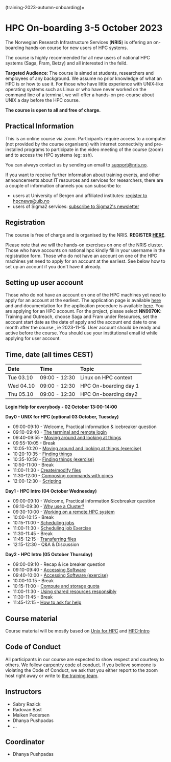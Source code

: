 (training-2023-autumn-onboarding)=

# HPC On-boarding 3-5 October 2023

The Norwegian Research Infrastructure Services (**NRIS**) is offering 
an on-boarding hands-on course for new users of HPC systems. 

The course is highly recommended  for all new users of national HPC systems 
(Saga, Fram, Betzy) and all interested in the feild.

**Targeted Audience**: The course is aimed at students, researchers and employees of any
background. We assume no prior knowledge of what an HPC is or how to use it. For those who
have little experience with UNIX-like operating systems such as Linux or who have never
worked on the command line of a terminal, we will offer a hands-on pre-course about UNIX 
a day before the HPC course.

**The course is open to all and free of charge.**


## **Practical Information**

This is an online course via zoom. Participants require access to a computer
(not provided by the course organisers) with internet connectivity and
pre-installed programs to participate in the video meeting of the course (zoom) and 
to access the HPC systems (eg: ssh).

You can always contact us by sending an email to [support@nris.no](mailto:support@nris.no).

If you want to receive further information about training events, and other announcements 
about IT resources and services for researchers, there are a couple of information channels
 you can subscribe to:
- users at University of Bergen and affiliated institutes: [register to hpcnews@uib.no](https://mailman.uib.no/listinfo/hpcnews)
- users of Sigma2 services: [subscribe to Sigma2's newsletter](https://sigma2.us13.list-manage.com/subscribe?u=4fd109ad79a5dca6dde7e4997&id=59b164c7b6)

## **Registration**

The course is free of charge and is organised by the NRIS.
**REGISTER [HERE](https://skjemaker.app.uib.no/view.php?id=15415042)**.

Please note that we will the hands-on exercises on one of the NRIS cluster.
Those who have accounts on national hpc kindly fill in your username in the registration form.
Those who do not have an account on one of the HPC machines yet need to apply for an account at the earliest.
See below how to set up an account if you don't have it already. 

## Setting up user account  

Those who do not have an account on one of the HPC machines yet need to apply for an account at the earliest. 
The application page is available [here](https://www.metacenter.no/user/application/form/hpc/) and and documentation for
 the application procedure is available [here](https://www.sigma2.no/how-apply-user-account). 
 You are applying for an HPC account. For the project, please select **NN9970K**: Training and Outreach, 
 choose Saga and Fram under Resources, set the account start date as the date of apply and the account end date to one month 
 after the course  , ie 2023-11-15. User account should be ready and active before the course. 
 You should use your institutional email id while applying for user account.  


## Time, date (all times CEST)
|   Date    |  Time   |  Topic	|
| :----------- | :----------- | :---------- |
| Tue 03.10    | 09:00 - 12:30 | Linux on HPC context |
| Wed 04.10   | 09:00 - 12:30 | HPC On-boarding day 1|
| Thu 05.10    | 09:00 - 12:30 | HPC On-boarding day2 |

**Login Help for everybody - 02 October 13:00-14:00**

**Day0 - UNIX for HPC (optional 03 October, Tuesday)**

- 09:00-09:10 - Welcome, Practical information & icebreaker question
- 09:10-09:40 - [The terminal and remote login](https://training.pages.sigma2.no/tutorials/unix-for-hpc/episodes/intro.html) 
- 09:40-09:55 - [Moving around and looking at things](https://training.pages.sigma2.no/tutorials/unix-for-hpc/episodes/moving-around.html)  
- 09:55-10:05 - Break
- 10:05-10:20 - [Moving around and looking at things (exercise)](https://training.pages.sigma2.no/tutorials/unix-for-hpc/episodes/moving-around.html#exercise)
- 10:20-10:35 - [Finding things](https://training.pages.sigma2.no/tutorials/unix-for-hpc/episodes/finding-things.html) 
- 10:35-10:50 - [Finding things (exercise)](https://training.pages.sigma2.no/tutorials/unix-for-hpc/episodes/finding-things.html)
- 10:50-11:00 - Break
- 11:00-11:30 - [Create/modify files](https://training.pages.sigma2.no/tutorials/unix-for-hpc/episodes/writing-files.html) 
- 11:30-12:00 - [Composing commands with pipes](https://training.pages.sigma2.no/tutorials/unix-for-hpc/episodes/pipes.html) 
- 12:00-12:30 - [Scripting](https://training.pages.sigma2.no/tutorials/unix-for-hpc/episodes/scripting.html) 

**Day1 - HPC Intro (04 October  Wednesday)**

- 09:00-09:10 - Welcome, Practical information &icebreaker question
- 09:10-09:30 - [Why use a Cluster?](https://training.pages.sigma2.no/tutorials/hpc-intro/episodes/11-hpc-intro.html) 
- 09:30-10:00 - [Working on a remote HPC system](https://training.pages.sigma2.no/tutorials/hpc-intro/episodes/12-cluster.html) 
- 10:00-10:15 - Break
- 10:15-11:00 - [Scheduling jobs](https://training.pages.sigma2.no/tutorials/hpc-intro/episodes/13-scheduler.html) 
- 11:00-11:30 - [Scheduling job Exercise](https://training.pages.sigma2.no/tutorials/hpc-intro/episodes/13-scheduler.html)
- 11:30-11:45 - Break
- 11:45-12:15 - [Transferring files](https://training.pages.sigma2.no/tutorials/hpc-intro/episodes/15-transferring-files.html) 
- 12:15-12:30 - Q&A & Discussion

**Day2 - HPC Intro (05 October Thursday)**

- 09:00-09:10 - Recap & ice breaker question
- 09:10-09:40 - [Accessing Software](https://training.pages.sigma2.no/tutorials/hpc-intro/episodes/14-modules.html) 
- 09:40-10:00 - [Accessing Software (exercise)](https://training.pages.sigma2.no/tutorials/hpc-intro/episodes/14-modules.html)
- 10:00-10:15 - Break
- 10:15-11:00 - [Compute and storage quota](https://training.pages.sigma2.no/tutorials/hpc-intro/episodes/compute-storage-quota.html) 
- 11:00-11:30 - [Using shared resources responsibly](https://training.pages.sigma2.no/tutorials/hpc-intro/episodes/18-responsibility.html) 
- 11:30-11:45 - Break
- 11:45-12:15 - [How to ask for help](https://bit.ly/help-with-supercomputers) 

## Course material

Course material will be mostly based on [Unix for HPC](https://training.pages.sigma2.no/tutorials/unix-for-hpc/index.html) and  [HPC-Intro](https://training.pages.sigma2.no/tutorials/hpc-intro/index.html) 

## Code of Conduct

All participants in our course are expected to show respect and courtesy to
others. We follow [carpentry code of conduct](https://docs.carpentries.org/topic_folders/policies/code-of-conduct.html#code-of-conduct-detailed-view).
If you believe someone is violating the Code of Conduct, we ask that you either report to 
the zoom host right away or write to [the training team](mailto:training@nris.no).

## Instructors

- Sabry Razick
- Radovan Bast
- Maiken Pedersen
- Dhanya Pushpadas
- ...

## Coordinator

- Dhanya Pushpadas

